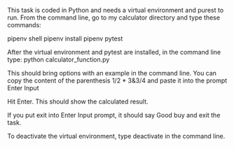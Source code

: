 This task is coded in Python and needs a virtual environment and purest to run. From the command line, go to my calculator directory and type these commands:

pipenv shell
pipenv install
pipenv pytest

After the virtual environment and pytest are installed, in the command line type:
python calculator_function.py

This should bring options with an example in the command line. You can copy the content of the parenthesis 1/2 * 3&3/4 and paste it into the prompt Enter Input

Hit Enter. This should show the calculated result. 

If you put exit into Enter Input prompt, it should say Good buy and exit the task.

To deactivate the virtual environment, type deactivate in the command line. 